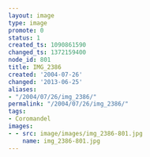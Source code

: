 ```yaml
---
layout: image
type: image
promote: 0
status: 1
created_ts: 1090861590
changed_ts: 1372159400
node_id: 801
title: IMG_2386
created: '2004-07-26'
changed: '2013-06-25'
aliases:
- "/2004/07/26/img_2386/"
permalink: "/2004/07/26/img_2386/"
tags:
- Coromandel
images:
- - src: image/images/img_2386-801.jpg
    name: img_2386-801.jpg
---
```



